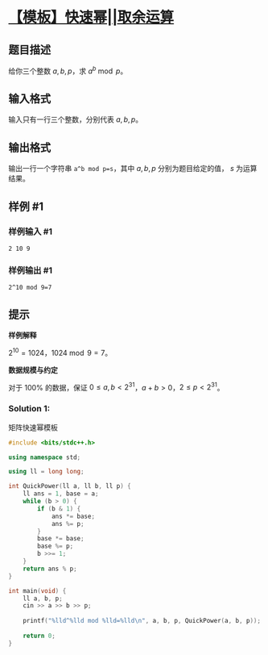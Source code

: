 # [【模板】快速幂||取余运算](https://www.luogu.com.cn/problem/P1226)

## 题目描述

给你三个整数 $a,b,p$，求 $a^b \bmod p$。

## 输入格式

输入只有一行三个整数，分别代表 $a,b,p$。

## 输出格式

输出一行一个字符串 `a^b mod p=s`，其中 $a,b,p$ 分别为题目给定的值， $s$ 为运算结果。

## 样例 #1

### 样例输入 #1

```
2 10 9
```

### 样例输出 #1

```
2^10 mod 9=7
```

## 提示

**样例解释**

$2^{10} = 1024$，$1024 \bmod 9 = 7$。

**数据规模与约定**

对于 $100\%$ 的数据，保证 $0\le a,b < 2^{31}$，$a+b>0$，$2 \leq p \lt 2^{31}$。



### Solution 1:

矩阵快速幂模板

````c++
#include <bits/stdc++.h>

using namespace std;

using ll = long long;

int QuickPower(ll a, ll b, ll p) {
    ll ans = 1, base = a;
    while (b > 0) {
        if (b & 1) {
            ans *= base;
            ans %= p;
        }
        base *= base;
        base %= p;
        b >>= 1;
    }
    return ans % p;
}

int main(void) {
    ll a, b, p;
    cin >> a >> b >> p;
    
    printf("%lld^%lld mod %lld=%lld\n", a, b, p, QuickPower(a, b, p));
    
    return 0;
}
````

